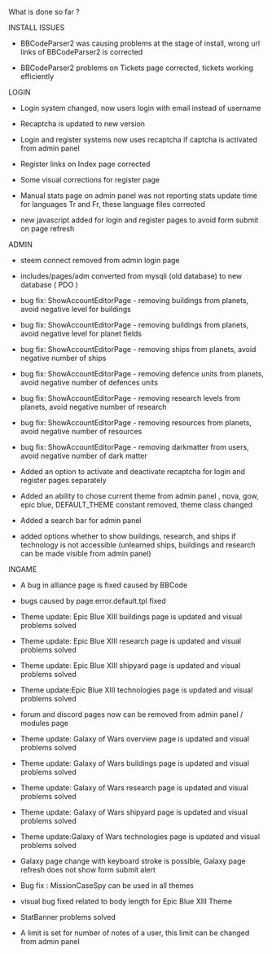 What is done so far ?

INSTALL ISSUES

* BBCodeParser2 was causing problems at the stage of install, wrong url links of BBCodeParser2 is corrected

* BBCodeParser2 problems on Tickets page corrected, tickets working efficiently

LOGIN

* Login system changed, now users login with email instead of username

* Recaptcha is updated to new version

* Login and register systems now uses recaptcha if captcha is activated from admin panel

* Register links on Index page corrected

* Some visual corrections for register page

* Manual stats page on admin panel was not reporting stats update time for languages Tr and Fr, these language files corrected

* new javascript added for login and register pages to avoid form submit on page refresh


ADMIN

* steem connect removed from admin login page

* includes/pages/adm converted from mysqli (old database) to new database ( PDO )

* bug fix: ShowAccountEditorPage - removing buildings from planets, avoid negative level for buildings

* bug fix: ShowAccountEditorPage - removing buildings from planets, avoid negative level for planet fields

* bug fix: ShowAccountEditorPage - removing ships from planets, avoid negative number of ships

* bug fix: ShowAccountEditorPage - removing defence units from planets, avoid negative number of defences units

* bug fix: ShowAccountEditorPage - removing research levels from planets, avoid negative number of research

* bug fix: ShowAccountEditorPage - removing resources from planets, avoid negative number of resources

* bug fix: ShowAccountEditorPage - removing darkmatter from users, avoid negative number of dark matter

* Added an option to activate and deactivate recaptcha for login and register pages separately

* Added an ability to chose current theme from admin panel , nova, gow, epic blue, DEFAULT_THEME constant removed, theme class changed

* Added a search bar for admin panel

* added options whether to show buildings, research, and ships if technology is not accessible
(unlearned ships, buildings and research can be made visible from admin panel)


INGAME

* A bug in alliance page is fixed caused by BBCode

* bugs caused by page.error.default.tpl fixed

* Theme update: Epic Blue XIII buildings page is updated and visual problems solved

* Theme update: Epic Blue XIII research page is updated and visual problems solved

* Theme update: Epic Blue XIII shipyard page is updated and visual problems solved

* Theme update:Epic Blue XIII technologies page is updated and visual problems solved

* forum and discord pages now can be removed from admin panel / modules page

* Theme update: Galaxy of Wars overview page is updated and visual problems solved

* Theme update: Galaxy of Wars buildings page is updated and visual problems solved

* Theme update: Galaxy of Wars research page is updated and visual problems solved

* Theme update: Galaxy of Wars shipyard page is updated and visual problems solved

* Theme update:Galaxy of Wars technologies page is updated and visual problems solved

* Galaxy page change with keyboard stroke is possible, Galaxy page refresh does not show form submit alert

* Bug fix : MissionCaseSpy can be used in all themes

* visual bug fixed related to body length for Epic Blue XIII Theme

* StatBanner problems solved

* A limit is set for number of notes of a user, this limit can be changed from admin panel 
